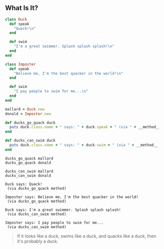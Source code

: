 ## What Is It?

```ruby
class Duck
  def speak
    "Quack!\n"
  end

  def swim
    "I'm a great swimmer. Splash splash splash!\n"
  end
end
```



```ruby
class Imposter
  def speak
    "Believe me, I'm the best quacker in the world!\n"
  end

  def swim
    "I pay people to swim for me...\n"
  end
end
```



```ruby
mallard = Duck.new
donald = Imposter.new
```



```ruby
def ducks_go_quack duck
  puts duck.class.name + " says: " + duck.speak + " (via " + __method__.to_s + " method)\n\n"
end

def ducks_can_swim duck
  puts duck.class.name + " says: " + duck.swim + " (via " + __method__.to_s + " method)\n\n"
end
```



```
ducks_go_quack mallard
ducks_go_quack donald

ducks_can_swim mallard
ducks_can_swim donald
```



```
Duck says: Quack!
 (via ducks_go_quack method)

Imposter says: Believe me, I'm the best quacker in the world!
 (via ducks_go_quack method)

Duck says: I'm a great swimmer. Splash splash splash!
 (via ducks_can_swim method)

Imposter says: I pay people to swim for me...
 (via ducks_can_swim method)
```

> If it looks like a duck, swims like a duck, and quacks like a duck, then it's probably a duck.

